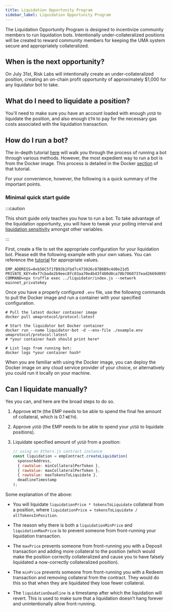 ```yaml
---
title: Liquidation Opportunity Program
sidebar_label: Liquidation Opportunity Program
---
```


The Liquidation Opportunity Program is designed to incentivize community members
to run liquidation bots. Intentionally under-collateralized positions will be
created to reward community members for keeping the UMA system secure and
appropriately collateralized.

## When is the next opportunity?

On July 31st, Risk Labs will intentionally create an under-collateralized
position, creating an on-chain profit opportunity of approximately $1,000 for
any liquidator bot to take.

## What do I need to liquidate a position?

You'll need to make sure you have an account loaded with enough `yUSD` to
liquidate the position, and also enough `ETH` to pay for the necessary gas costs
associated with the liquidation transaction.

## How do I run a bot?

The in-depth tutorial [here](tutorials/bots.md) will walk you through the
process of running a bot through various methods. However, the most expedient
way to run a bot is from the Docker image. This process is detailed in the
Docker [section](tutorials/bots.md#running-the-bots-locally-with-docker) of that
tutorial.

For your convenience, however, the following is a quick summary of the important
points.

### Minimal quick start guide

:::caution

This short guide only teaches you how to run a bot. To take advantage of the
liquidation opportunity, you will have to tweak your polling interval and
[liquidation sensitivity](tutorials/bots.md#specifying-liquidation-sensitivity-parameters)
amongst other variables.

:::

First, create a file to set the appropriate configuration for your liquidation
bot. Please edit the following example with your own values. You can reference
the [tutorial](tutorials/bots.md) for appropriate values.

```shell title="example.env"
EMP_ADDRESS=0xb56C5f1fB93b1Fbd7c473926c87B6B9c4d0e21d5
PRIVATE_KEY=0xf7cbade2b9eec8fc83aa70e4b43f480d0ca78b7060737ead2669d095f2035322
COMMAND=npx truffle exec ../liquidator/index.js --network mainnet_privatekey
```

Once you have a properly configured `.env` file, use the following commands to
pull the Docker image and run a container with your specified configuration.

```shell
# Pull the latest docker container image
docker pull umaprotocol/protocol:latest

# Start the liquidator bot Docker container
docker run --name liquidator-bot -d --env-file ./example.env umaprotocol/protocol:latest
# *your container hash should print here*

# List logs from running bot:
docker logs *your container hash*
```

When you are familiar with using the Docker image, you can deploy the Docker
image on any cloud service provider of your choice, or alternatively you could
run it locally on your machine.

## Can I liquidate manually?

Yes you can, and here are the broad steps to do so.

1. Approve `WETH` (the EMP needs to be able to spend the final fee amount of
   collateral, which is 0.1 `WETH`).
2. Approve `yUSD` (the EMP needs to be able to spend your `yUSD` to liquidate
   positions).
3. Liquidate specified amount of `yUSD` from a position:

   ```js
   // using an Ethers.js contract instance
   const liquidation = empContract.createLiquidation(
     sponsorAddress,
     { rawValue: minCollateralPerToken },
     { rawValue: maxCollateralPerToken },
     { rawValue: maxTokensToLiquidate },
     deadlineTimestamp
   );
   ```

Some explanation of the above:

- You will liquidate `liquidationPrice * tokensToLiquidate` collateral from a
  position, where
  `liquidationPrice = tokensToLiquidate / allTokensInPosition`.

- The reason why there is both a `liquidationMinPrice` and `liquidationMaxPrice`
  is to prevent someone from front-running your liquidation transaction.

- The `maxPrice` prevents someone from front-running you with a Deposit
  transaction and adding more collateral to the position (which would make the
  position correctly collateralized and cause you to have falsely liquidated a
  now-correctly collateralized position).

- The `minPrice` prevents someone from front-running you with a Redeem
  transaction and removing collateral from the contract. They would do this so
  that when they are liquidated they lose fewer collateral.

- The `liquidationDeadline` is a timestamp after which the liquidation will
  revert. This is used to make sure that a liquidation doesn’t hang forever and
  unintentionally allow front-running.
